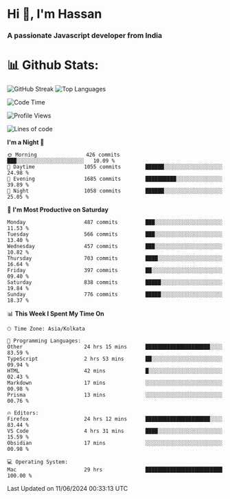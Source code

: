 # Hi 👋, I'm Hassan
### A passionate Javascript developer from India


# 📊 Github Stats:
![GitHub Streak](https://github-readme-streak-stats.herokuapp.com/?user=codeblooded47&theme=dracula&hide_border=false)
![Top Languages](https://github-readme-stats.vercel.app/api/top-langs/?username=codeblooded47&layout=compact&theme=dracula)



<!--START_SECTION:waka-->
![Code Time](http://img.shields.io/badge/Code%20Time-777%20hrs%202%20mins-blue)

![Profile Views](http://img.shields.io/badge/Profile%20Views-0-blue)

![Lines of code](https://img.shields.io/badge/From%20Hello%20World%20I%27ve%20Written-23.5%20million%20lines%20of%20code-blue)

**I'm a Night 🦉** 

```text
🌞 Morning                426 commits         ███░░░░░░░░░░░░░░░░░░░░░░   10.09 % 
🌆 Daytime                1055 commits        ██████░░░░░░░░░░░░░░░░░░░   24.98 % 
🌃 Evening                1685 commits        ██████████░░░░░░░░░░░░░░░   39.89 % 
🌙 Night                  1058 commits        ██████░░░░░░░░░░░░░░░░░░░   25.05 % 
```
📅 **I'm Most Productive on Saturday** 

```text
Monday                   487 commits         ███░░░░░░░░░░░░░░░░░░░░░░   11.53 % 
Tuesday                  566 commits         ███░░░░░░░░░░░░░░░░░░░░░░   13.40 % 
Wednesday                457 commits         ███░░░░░░░░░░░░░░░░░░░░░░   10.82 % 
Thursday                 703 commits         ████░░░░░░░░░░░░░░░░░░░░░   16.64 % 
Friday                   397 commits         ██░░░░░░░░░░░░░░░░░░░░░░░   09.40 % 
Saturday                 838 commits         █████░░░░░░░░░░░░░░░░░░░░   19.84 % 
Sunday                   776 commits         █████░░░░░░░░░░░░░░░░░░░░   18.37 % 
```


📊 **This Week I Spent My Time On** 

```text
🕑︎ Time Zone: Asia/Kolkata

💬 Programming Languages: 
Other                    24 hrs 15 mins      █████████████████████░░░░   83.59 % 
TypeScript               2 hrs 53 mins       ██░░░░░░░░░░░░░░░░░░░░░░░   09.94 % 
HTML                     42 mins             █░░░░░░░░░░░░░░░░░░░░░░░░   02.43 % 
Markdown                 17 mins             ░░░░░░░░░░░░░░░░░░░░░░░░░   00.98 % 
Prisma                   13 mins             ░░░░░░░░░░░░░░░░░░░░░░░░░   00.76 % 

🔥 Editors: 
Firefox                  24 hrs 12 mins      █████████████████████░░░░   83.44 % 
VS Code                  4 hrs 31 mins       ████░░░░░░░░░░░░░░░░░░░░░   15.59 % 
Obsidian                 17 mins             ░░░░░░░░░░░░░░░░░░░░░░░░░   00.98 % 

💻 Operating System: 
Mac                      29 hrs              █████████████████████████   100.00 % 
```


 Last Updated on 11/06/2024 00:33:13 UTC
<!--END_SECTION:waka-->

